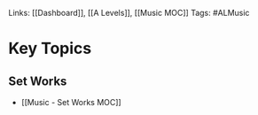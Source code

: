 Links: [[Dashboard]], [[A Levels]], [[Music MOC]] 
Tags: #ALMusic 
# Key Topics
## Set Works
- [[Music - Set Works MOC]]
